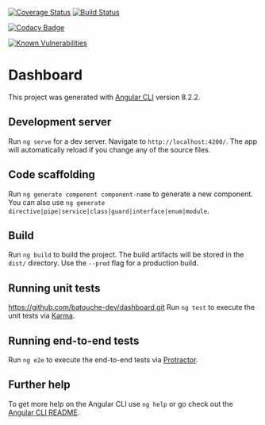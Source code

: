 [![Coverage Status](https://coveralls.io/repos/github/batouche-dev/dashboard/badge.svg?branch=master)](https://coveralls.io/github/batouche-dev/dashboard?branch=master)
[![Build Status](https://travis-ci.org/batouche-dev/dashboard.svg?branch=master)](https://travis-ci.org/batouche-dev/dashboard)

[![Codacy Badge](https://api.codacy.com/project/badge/Grade/100efa0c79134cdfa784e66845250220)](https://www.codacy.com/manual/batouche-dev/dashboard?utm_source=github.com&utm_medium=referral&utm_content=batouche-dev/dashboard&utm_campaign=Badge_Grade)

[![Known Vulnerabilities](https://snyk.io/test/npm/markdown-it/10.0.0/badge.svg)](https://snyk.io/test/npm/markdown-it/10.0.0)

# Dashboard

This project was generated with [Angular CLI](https://github.com/angular/angular-cli) version 8.2.2.

## Development server

Run `ng serve` for a dev server. Navigate to `http://localhost:4200/`. The app will automatically reload if you change any of the source files.

## Code scaffolding

Run `ng generate component component-name` to generate a new component. You can also use `ng generate directive|pipe|service|class|guard|interface|enum|module`.

## Build

Run `ng build` to build the project. The build artifacts will be stored in the `dist/` directory. Use the `--prod` flag for a production build.

## Running unit tests

https://github.com/batouche-dev/dashboard.git
Run `ng test` to execute the unit tests via [Karma](https://karma-runner.github.io).

## Running end-to-end tests

Run `ng e2e` to execute the end-to-end tests via [Protractor](http://www.protractortest.org/).

## Further help

To get more help on the Angular CLI use `ng help` or go check out the [Angular CLI README](https://github.com/angular/angular-cli/blob/master/README.md).

